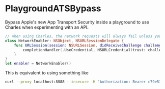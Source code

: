 # PlaygroundATSBypass
Bypass Apple's new App Transport Security inside a playground to use Charles when experimenting with an API.


```swift
// When using Charles, the network requests will always fail unless you can bypass ATS.
class NetworkEnabler: NSObject, NSURLSessionDelegate {
    func URLSession(session: NSURLSession, didReceiveChallenge challenge: NSURLAuthenticationChallenge, completionHandler: (NSURLSessionAuthChallengeDisposition, NSURLCredential?) -> Void) {
        completionHandler(.UseCredential, NSURLCredential(trust: challenge.protectionSpace.serverTrust!))
    }
}
let enabler = NetworkEnabler()
```

This is equivalent to using something like 

```bash
curl --proxy localhost:8888 --insecure -H "Authorization: Bearer c79e539cd1eb46e" https://api.github.com/user
```
